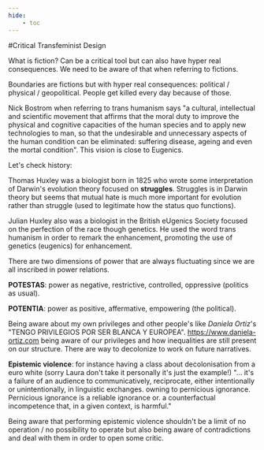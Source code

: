 ```yaml
---
hide:
    - toc
---
```




#Critical Transfeminist Design

What is fiction?
Can be a critical tool but can also have hyper real consequences. We need to be aware of that when referring to fictions.

Boundaries are fictions but with hyper real consequences: political / physical / geopolitical. People get killed every day because of those.


Nick Bostrom when referring to trans humanism says "a cultural, intellectual and scientific movement that affirms that the moral duty to improve the physical and cognitive capacities of the human species and to apply new technologies to man, so that the undesirable and unnecessary aspects of the human condition can be eliminated: suffering disease, ageing and even the mortal condition".
This vision is close to Eugenics.

Let's check history:

Thomas Huxley was a biologist born in 1825 who wrote some interpretation of Darwin's evolution theory focused on **struggles**. Struggles is in Darwin theory but seems that mutual hate is much more important for evolution rather than struggle (used to legitimate how the status quo functions).

Julian Huxley also was a biologist in the British eUgenics Society focused on the perfection of the race though genetics. He used the word trans humanism in order to remark the enhancement, promoting the use of genetics (eugenics) for enhancement.

There are two dimensions of power that are always fluctuating since we are all inscribed in power relations.

**POTESTAS**: power as negative, restrictive, controlled, oppressive (politics as usual).

**POTENTIA**: power as positive, affermative, empowering (the political).



Being aware about my own privileges and other people's like *Daniela Ortiz*'s "TENGO PRIVILEGIOS POR SER BLANCA Y EUROPEA".
https://www.daniela-ortiz.com
being aware of our privileges and how inequalities are still present on our structure.
There are way to decolonize to work on future narratives.

**Epistemic violence**: for instance having a class about decolonisation from a euro white (sorry Laura don't take it personally it's just the example!)
"... it's a failure of an audience to communicatively, reciprocate, either intentionally or unintentionally, in linguistic exchanges. owning to pernicious ignorance. Pernicious ignorance is a reliable ignorance or. a counterfactual incompetence that, in a given context, is harmful."

Being aware that performing epistemic violence shouldn't be a limit of no operation / no possibility to operate but also being aware of contradictions and deal with them in order to open some critic.
